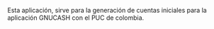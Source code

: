 Esta aplicación, sirve para la generación de cuentas iniciales para la aplicación GNUCASH con el PUC de colombia.